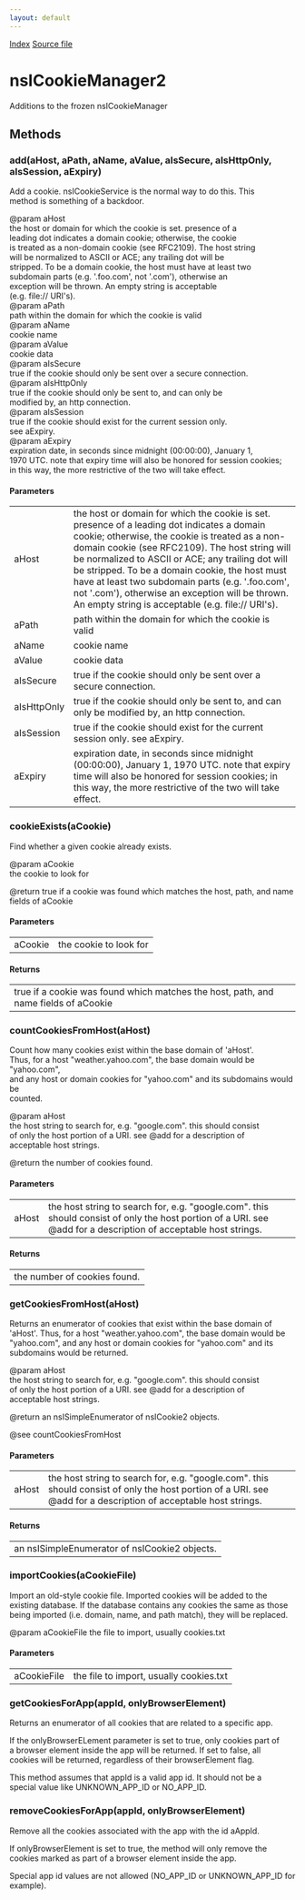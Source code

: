 ```yaml
---
layout: default
---
```

<div id='links'><a href="../index.html">Index</a>
<a href="http://dxr.mozilla.org/mozilla-central/source/netwerk/cookie/nsICookieManager2.idl">Source file</a>
</div>

# nsICookieManager2 #
   
Additions to the frozen nsICookieManager  
  

## Methods ##

### add(aHost, aPath, aName, aValue, aIsSecure, aIsHttpOnly, aIsSession, aExpiry) ###
  
Add a cookie. nsICookieService is the normal way to do this. This  
method is something of a backdoor.  
  
@param aHost  
       the host or domain for which the cookie is set. presence of a  
       leading dot indicates a domain cookie; otherwise, the cookie  
       is treated as a non-domain cookie (see RFC2109). The host string  
       will be normalized to ASCII or ACE; any trailing dot will be  
       stripped. To be a domain cookie, the host must have at least two  
       subdomain parts (e.g. '.foo.com', not '.com'), otherwise an  
       exception will be thrown. An empty string is acceptable  
       (e.g. file:// URI's).  
@param aPath  
       path within the domain for which the cookie is valid  
@param aName  
       cookie name  
@param aValue  
       cookie data  
@param aIsSecure  
       true if the cookie should only be sent over a secure connection.  
@param aIsHttpOnly  
       true if the cookie should only be sent to, and can only be  
       modified by, an http connection.  
@param aIsSession  
       true if the cookie should exist for the current session only.  
       see aExpiry.  
@param aExpiry  
       expiration date, in seconds since midnight (00:00:00), January 1,  
       1970 UTC. note that expiry time will also be honored for session cookies;  
       in this way, the more restrictive of the two will take effect.  
  

#### Parameters ####

<table>

<tr>
<td>aHost</td>
<td>       the host or domain for which the cookie is set. presence of a  
       leading dot indicates a domain cookie; otherwise, the cookie  
       is treated as a non-domain cookie (see RFC2109). The host string  
       will be normalized to ASCII or ACE; any trailing dot will be  
       stripped. To be a domain cookie, the host must have at least two  
       subdomain parts (e.g. '.foo.com', not '.com'), otherwise an  
       exception will be thrown. An empty string is acceptable  
       (e.g. file:// URI's).  
</td>
</tr>

<tr>
<td>aPath</td>
<td>       path within the domain for which the cookie is valid  
</td>
</tr>

<tr>
<td>aName</td>
<td>       cookie name  
</td>
</tr>

<tr>
<td>aValue</td>
<td>       cookie data  
</td>
</tr>

<tr>
<td>aIsSecure</td>
<td>       true if the cookie should only be sent over a secure connection.  
</td>
</tr>

<tr>
<td>aIsHttpOnly</td>
<td>       true if the cookie should only be sent to, and can only be  
       modified by, an http connection.  
</td>
</tr>

<tr>
<td>aIsSession</td>
<td>       true if the cookie should exist for the current session only.  
       see aExpiry.  
</td>
</tr>

<tr>
<td>aExpiry</td>
<td>       expiration date, in seconds since midnight (00:00:00), January 1,  
       1970 UTC. note that expiry time will also be honored for session cookies;  
       in this way, the more restrictive of the two will take effect.  
</td>
</tr>

</table>

### cookieExists(aCookie) ###
  
Find whether a given cookie already exists.  
  
@param aCookie  
       the cookie to look for  
  
@return true if a cookie was found which matches the host, path, and name  
        fields of aCookie  
  

#### Parameters ####

<table>

<tr>
<td>aCookie</td>
<td>       the cookie to look for  
</td>
</tr>

</table>

#### Returns ####

<table>

<tr>
<td>true if a cookie was found which matches the host, path, and name  
        fields of aCookie  
</td>
</tr>

</table>

### countCookiesFromHost(aHost) ###
  
Count how many cookies exist within the base domain of 'aHost'.  
Thus, for a host "weather.yahoo.com", the base domain would be "yahoo.com",  
and any host or domain cookies for "yahoo.com" and its subdomains would be  
counted.  
  
@param aHost  
       the host string to search for, e.g. "google.com". this should consist  
       of only the host portion of a URI. see @add for a description of  
       acceptable host strings.  
  
@return the number of cookies found.  
  

#### Parameters ####

<table>

<tr>
<td>aHost</td>
<td>       the host string to search for, e.g. "google.com". this should consist  
       of only the host portion of a URI. see @add for a description of  
       acceptable host strings.  
</td>
</tr>

</table>

#### Returns ####

<table>

<tr>
<td>the number of cookies found.  
</td>
</tr>

</table>

### getCookiesFromHost(aHost) ###
  
Returns an enumerator of cookies that exist within the base domain of  
'aHost'. Thus, for a host "weather.yahoo.com", the base domain would be  
"yahoo.com", and any host or domain cookies for "yahoo.com" and its  
subdomains would be returned.  
  
@param aHost  
       the host string to search for, e.g. "google.com". this should consist  
       of only the host portion of a URI. see @add for a description of  
       acceptable host strings.  
  
@return an nsISimpleEnumerator of nsICookie2 objects.  
  
@see countCookiesFromHost  
  

#### Parameters ####

<table>

<tr>
<td>aHost</td>
<td>       the host string to search for, e.g. "google.com". this should consist  
       of only the host portion of a URI. see @add for a description of  
       acceptable host strings.  
</td>
</tr>

</table>

#### Returns ####

<table>

<tr>
<td>an nsISimpleEnumerator of nsICookie2 objects.  
</td>
</tr>

</table>

### importCookies(aCookieFile) ###
  
Import an old-style cookie file. Imported cookies will be added to the  
existing database. If the database contains any cookies the same as those  
being imported (i.e. domain, name, and path match), they will be replaced.  
  
@param aCookieFile the file to import, usually cookies.txt  
  

#### Parameters ####

<table>

<tr>
<td>aCookieFile</td>
<td>the file to import, usually cookies.txt  
</td>
</tr>

</table>

### getCookiesForApp(appId, onlyBrowserElement) ###
  
Returns an enumerator of all cookies that are related to a specific app.  
  
If the onlyBrowserELement parameter is set to true, only cookies part of  
a browser element inside the app will be returned. If set to false, all  
cookies will be returned, regardless of their browserElement flag.  
  
This method assumes that appId is a valid app id. It should not be a  
special value like UNKNOWN_APP_ID or NO_APP_ID.  
  

### removeCookiesForApp(appId, onlyBrowserElement) ###
  
Remove all the cookies associated with the app with the id aAppId.  
  
If onlyBrowserElement is set to true, the method will only remove the  
cookies marked as part of a browser element inside the app.  
  
Special app id values are not allowed (NO_APP_ID or UNKNOWN_APP_ID for example).  
  
